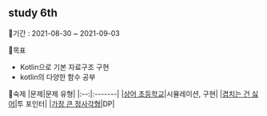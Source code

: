 ## study 6th
   
📅기간 : 2021-08-30 ~ 2021-09-03

🌱목표
  - Kotlin으로 기본 자료구조 구현
  - kotlin의 다양한 함수 공부

📃숙제
|문제|문제 유형|
|:--:|:-------|
|[상어 초등학교](https://www.acmicpc.net/problem/21608)|시뮬레이션, 구현|
|[겹치는 건 싫어](https://www.acmicpc.net/problem/20922)|투 포인터|
|[가장 큰 정사각형](https://www.acmicpc.net/problem/1915)|DP|
